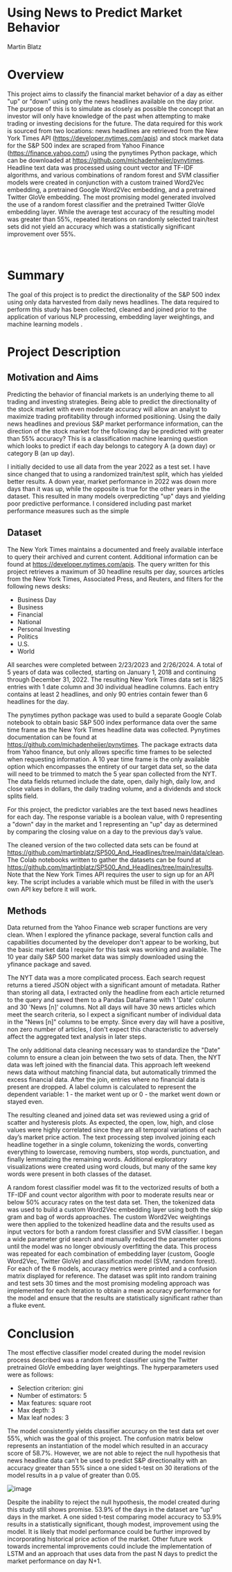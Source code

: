 # Using News to Predict Market Behavior
Martin Blatz


# Overview
This project aims to classify the financial market behavior of a day as either "up" or "down" using only the news headlines available on the day prior. The purpose of this is to simulate as closely as possible the concept that an investor will only have knowledge of the past when attempting to make trading or investing decisions for the future. The data required for this work is sourced from two locations: news headlines are retrieved from the New York Times API (https://developer.nytimes.com/apis) and stock market data for the S&P 500 index are scraped from Yahoo Finance (https://finance.yahoo.com/) using the pynytimes Python package, which can be downloaded at https://github.com/michadenheijer/pynytimes. Headline text data was processed using count vector and TF-IDF algorithms, and various combinations of random forest and SVM classifier models were created in conjunction with a custom trained Word2Vec embedding, a pretrained Google Word2Vec embedding, and a pretrained Twitter GloVe embedding. The most promising model generated involved the use of a random forest classifier and the pretrained Twitter GloVe embedding layer. While the average test accuracy of the resulting model was greater than 55%, repeated iterations on randomly selected train/test sets did not yield an accuracy which was a statistically significant improvement over 55%.

 
# Summary
The goal of this project is to predict the directionality of the S&P 500 index using only data harvested from daily news headlines. The data required to perform this study has been collected, cleaned and joined prior to the application of various NLP processing, embedding layer weightings, and machine learning models . 

# Project Description
## Motivation and Aims
Predicting the behavior of financial markets is an underlying theme to all trading and investing strategies. Being able to predict the directionality of the stock market with even moderate accuracy will allow an analyst to maximize trading profitability through informed positioning. Using the daily news headlines and previous S&P market performance information, can the direction of the stock market for the following day be predicted with greater than 55% accuracy? This is a classification machine learning question which looks to predict if each day belongs to category A (a down day) or category B (an up day).

I initially decided to use all data from the year 2022 as a test set. I have since changed that to using a randomized train/test split, which has yielded better results. A down year, market performance in 2022 was down more days than it was up, while the opposite is true for the other years in the dataset. This resulted in many models overpredicting "up" days and yielding poor predictive performance. I considered including past market performance measures such as the simple
## Dataset
The New York Times maintains a documented and freely available interface to query their archived and current content. Additional information can be found at https://developer.nytimes.com/apis. The query written for this project retrieves a maximum of 30 headline results per day, sources articles from the New York Times, Associated Press, and Reuters, and filters for the following news desks:

-	Business Day
-	Business
-	Financial
-	National
-	Personal Investing
-	Politics
-	U.S.
-	World

All searches were completed between 2/23/2023 and 2/26/2024. A total of 5 years of data was collected, starting on January 1, 2018 and continuing through December 31, 2022. The resulting New York Times data set is 1825 entries with 1 date column and 30 individual headline columns. Each entry contains at least 2 headlines, and only 90 entries contain fewer than 6 headlines for the day.

The pynytimes python package was used to build a separate Google Colab notebook to obtain basic S&P 500 index performance data over the same time frame as the New York Times headline data was collected. Pynytimes documentation can be found at https://github.com/michadenheijer/pynytimes. The package extracts data from Yahoo finance, but only allows specific time frames to be selected when requesting information. A 10 year time frame is the only available option which encompasses the entirety of our target data set, so the data will need to be trimmed to match the 5 year span collected from the NYT. The data fields returned include the date, open, daily high, daily low, and close values in dollars, the daily trading volume, and a dividends and stock splits field. 

For this project, the predictor variables are the text based news headlines for each day. The response variable is a boolean value, with 0 representing a "down" day in the market and 1 representing an "up" day as determined by comparing the closing value on a day to the previous day’s value. 

The cleaned version of the two collected data sets can be found at https://github.com/martinblatz/SP500_And_Headlines/tree/main/data/clean. The Colab notebooks written to gather the datasets can be found at https://github.com/martinblatz/SP500_And_Headlines/tree/main/results. Note that the New York Times API requires the user to sign up for an API key. The script includes a variable which must be filled in with the user’s own API key before it will work.
## Methods
Data returned from the Yahoo Finance web scraper functions are very clean. When I explored the yfinance package, several function calls and capabilities documented by the developer don't appear to be working, but the basic market data I require for this task was working and available. The 10 year daily S&P 500 market data was simply downloaded using the yfinance package and saved.

The NYT data was a more complicated process. Each search request returns a tiered JSON object with a significant amount of metadata. Rather than storing all data, I extracted only the headline from each article returned to the query and saved them to a Pandas DataFrame with 1 'Date' column and 30 'News [n]' columns. Not all days will have 30 news articles which meet the search criteria, so I expect a significant number of individual data in the "News [n]" columns to be empty. Since every day will have a positive, non zero number of articles, I don't expect this characteristic to adversely affect the aggregated text analysis in later steps. 

The only additional data cleaning necessary was to standardize the "Date" column to ensure a clean join between the two sets of data. Then, the NYT data was left joined with the financial data. This approach left weekend news data without matching financial data, but automatically trimmed the excess financial data. After the join, entries where no financial data is present are dropped. A label column is calculated to represent the dependent variable:  1 - the market went up or 0 - the market went down or stayed even.

The resulting cleaned and joined data set was reviewed using a grid of scatter and hysteresis plots. As expected, the open, low, high, and close values were highly correlated since they are all temporal variations of each day’s market price action.  The text processing step involved joining each headline together in a single column, tokenizing the words, converting everything to lowercase, removing numbers, stop words, punctuation, and finally lemmatizing the remaining words. Additional exploratory visualizations were created using word clouds, but many of the same key words were present in both classes of the dataset.

A random forest classifier model was fit to the vectorized results of both a TF-IDF and count vector algorithm with poor to moderate results near or below 50% accuracy rates on the test data set. Then, the tokenized data was used to build a custom Word2Vec embedding layer using both the skip gram and bag of words approaches. The custom Word2Vec weightings were then applied to the tokenized headline data and the results used as input vectors for both a random forest classifier and SVM classifier. I began a wide parameter grid search and manually reduced the parameter options until the model was no longer obviously overfitting the data. This process was repeated for each combination of embedding layer (custom, Google Word2Vec, Twitter GloVe) and classification model (SVM, random forest). For each of the 6 models, accuracy metrics were printed and a confusion matrix displayed for reference. The dataset was split into random training and test sets 30 times and the most promising modeling approach was implemented for each iteration to obtain a mean accuracy performance for the model and ensure that the results are statistically significant rather than a fluke event.

# Conclusion
The most effective classifier model created during the model revision process described was a random forest classifier using the Twitter pretrained GloVe embedding layer weightings. The hyperparameters used were as follows:

- Selection criterion: gini
- Number of estimators: 5
- Max features: square root
- Max depth: 3
- Max leaf nodes: 3

The model consistently yields classifier accuracy on the test data set over 55%, which was the goal of this project. The confusion matrix below represents an instantiation of the model which resulted in an accuracy score of 58.7%. However, we are not able to reject the null hypothesis that news headline data can't be used to predict S&P directionality with an accuracy greater than 55% since a one sided t-test on 30 iterations of the model results in a p value of greater than 0.05. 
 
![image](https://user-images.githubusercontent.com/68836117/235998296-2f65f80c-066f-4693-8b5d-be5465914650.png)

Despite the inability to reject the null hypothesis, the model created during this study still shows promise. 53.9% of the days in the dataset are “up” days in the market. A one sided t-test comparing model accuracy to 53.9% results in a statistically significant, though modest, improvement using the model. It is likely that model performance could be further improved by incorporating historical price action of the market. Other future work towards incremental improvements could include the implementation of LSTM and an approach that uses data from the past N days to predict the market performance on day N+1.

